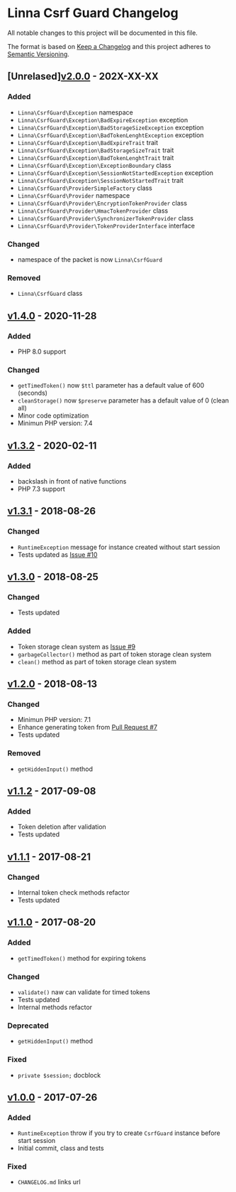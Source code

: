 
# Linna Csrf Guard Changelog

All notable changes to this project will be documented in this file.

The format is based on [Keep a Changelog](http://keepachangelog.com/) 
and this project adheres to [Semantic Versioning](http://semver.org/).

## [Unrelased][v2.0.0](https://github.com/linna/csrf-guard/compare/v1.4.0...b2.0.0) - 202X-XX-XX

### Added
* `Linna\CsrfGuard\Exception` namespace
* `Linna\CsrfGuard\Exception\BadExpireException` exception
* `Linna\CsrfGuard\Exception\BadStorageSizeException` exception
* `Linna\CsrfGuard\Exception\BadTokenLenghtException` exception
* `Linna\CsrfGuard\Exception\BadExpireTrait` trait
* `Linna\CsrfGuard\Exception\BadStorageSizeTrait` trait
* `Linna\CsrfGuard\Exception\BadTokenLenghtTrait` trait
* `Linna\CsrfGuard\Exception\ExceptionBoundary` class
* `Linna\CsrfGuard\Exception\SessionNotStartedException` exception
* `Linna\CsrfGuard\Exception\SessionNotStartedTrait` trait
* `Linna\CsrfGuard\ProviderSimpleFactory` class
* `Linna\CsrfGuard\Provider` namespace
* `Linna\CsrfGuard\Provider\EncryptionTokenProvider` class
* `Linna\CsrfGuard\Provider\HmacTokenProvider` class
* `Linna\CsrfGuard\Provider\SynchronizerTokenProvider` class
* `Linna\CsrfGuard\Provider\TokenProviderInterface` interface

### Changed
* namespace of the packet is now `Linna\CsrfGuard`

### Removed
* `Linna\CsrfGuard` class


## [v1.4.0](https://github.com/linna/csrf-guard/compare/v1.3.2...v1.4.0) - 2020-11-28

### Added
* PHP 8.0 support

### Changed
* `getTimedToken()` now `$ttl` parameter has a default value of 600 (seconds)
* `cleanStorage()` now `$preserve` parameter has a default value of 0 (clean all)
* Minor code optimization
* Minimun PHP version: 7.4

## [v1.3.2](https://github.com/linna/csrf-guard/compare/v1.3.1...v1.3.2) - 2020-02-11

### Added
* backslash in front of native functions
* PHP 7.3 support

## [v1.3.1](https://github.com/linna/csrf-guard/compare/v1.3.0...v1.3.1) - 2018-08-26

### Changed
* `RuntimeException` message for instance created without start session
* Tests updated as [Issue #10](https://github.com/linna/csrf-guard/issues/10)

## [v1.3.0](https://github.com/linna/csrf-guard/compare/v1.2.0...v1.3.0) - 2018-08-25

### Changed
* Tests updated

### Added
* Token storage clean system as [Issue #9](https://github.com/linna/csrf-guard/issues/9)
* `garbageCollector()` method as part of token storage clean system
* `clean()` method as part of token storage clean system

## [v1.2.0](https://github.com/linna/csrf-guard/compare/v1.1.2...v1.2.0) - 2018-08-13

### Changed
* Minimun PHP version: 7.1
* Enhance generating token from [Pull Request #7](https://github.com/linna/csrf-guard/pull/7)
* Tests updated

### Removed
* `getHiddenInput()` method

## [v1.1.2](https://github.com/linna/csrf-guard/compare/v1.1.1...v1.1.2) - 2017-09-08

### Added
* Token deletion after validation
* Tests updated

## [v1.1.1](https://github.com/linna/csrf-guard/compare/v1.1.0...v1.1.1) - 2017-08-21

### Changed
* Internal token check methods refactor
* Tests updated

## [v1.1.0](https://github.com/linna/csrf-guard/compare/v1.0.0...v1.1.0) - 2017-08-20

### Added
* `getTimedToken()` method for expiring tokens

### Changed
* `validate()` naw can validate for timed tokens
* Tests updated
* Internal methods refactor

### Deprecated
* `getHiddenInput()` method

### Fixed
* `private $session;` docblock

## [v1.0.0](https://github.com/linna/csrf-guard/compare/v1.0.0...master) - 2017-07-26

### Added
* `RuntimeException` throw if you try to create `CsrfGuard` instance before start session
* Initial commit, class and tests

### Fixed
* `CHANGELOG.md` links url
